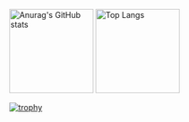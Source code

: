
<p align="left">
  <img alt="Anurag's GitHub stats" height="150px" src="https://github-readme-stats.vercel.app/api?username=lcoma&theme=onedark&show_icons=true" />
  <img alt="Top Langs" height="150px" src="https://github-readme-stats.vercel.app/api/top-langs/?username=lcoma&layout=compact&theme=onedark" />
</p>

[![trophy](https://github-profile-trophy.vercel.app/?username=lcoma&theme=onedark)](https://github.com/ryo-ma/github-profile-trophy)


<!--
**lcoma/lcoma** is a ✨ _special_ ✨ repository because its `README.md` (this file) appears on your GitHub profile.

Here are some ideas to get you started:

- 🔭 I’m currently working on ...
- 🌱 I’m currently learning ...
- 👯 I’m looking to collaborate on ...
- 🤔 I’m looking for help with ...
- 💬 Ask me about ...
- 📫 How to reach me: ...
- 😄 Pronouns: ...
- ⚡ Fun fact: ...
-->
